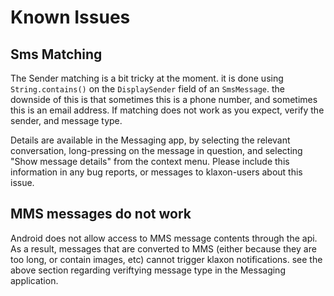 # Known Issues #

## Sms Matching ##

The Sender matching is a bit tricky at the moment. it is done using `String.contains()` on the `DisplaySender` field of an `SmsMessage`. the downside of this is that sometimes this is a phone number, and sometimes this is an email address. If matching does not work as you expect, verify the sender, and message type.

Details are available in the Messaging app, by selecting the relevant conversation, long-pressing on the message in question, and selecting "Show message details" from the context menu. Please include this information in any bug reports, or messages to klaxon-users about this issue.

## MMS messages do not work ##

Android does not allow access to MMS message contents through the api. As a result, messages that are converted to MMS (either because they are too long, or contain images, etc) cannot trigger klaxon notifications. see the above section regarding veriftying message type in the Messaging application.